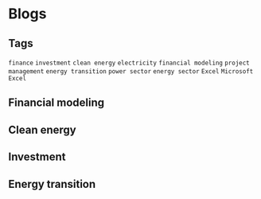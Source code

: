 # Blogs
## Tags
`finance` `investment` `clean energy` `electricity` `financial modeling` `project management` `energy transition` `power sector` `energy sector` `Excel` `Microsoft Excel`
## Financial modeling
## Clean energy
## Investment
## Energy transition
